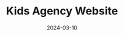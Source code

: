 ---
title: "Kids Agency Website"
slug: "kids-agency-website"
date: "2024-03-10"
cover: "/static/projects/kids/cover.mp4"
tags: ["Web Design", "Agency", "Creative"]
blocks:
  - type: hero
    headline: "Kids Agency Website"
  - type: media
    src: "/static/projects/kids/hero.mp4"
---